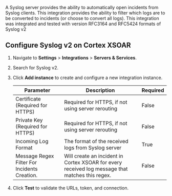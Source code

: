 A Syslog server provides the ability to automatically open incidents from Syslog clients. This integration provides the ability to filter which logs are to be converted to incidents (or choose to convert all logs).
This integration was integrated and tested with version RFC3164 and RFC5424 formats of Syslog v2

## Configure Syslog v2 on Cortex XSOAR

1. Navigate to **Settings** > **Integrations** > **Servers & Services**.
2. Search for Syslog v2.
3. Click **Add instance** to create and configure a new integration instance.

    | **Parameter** | **Description** | **Required** |
    | --- | --- | --- |
    | Certificate (Required for HTTPS) | Required for HTTPS, if not using server rerouting | False |
    | Private Key (Required for HTTPS) | Required for HTTPS, if not using server rerouting | False |
    | Incoming Log Format | The format of the received logs from Syslog server | True |
    | Message Regex Filter For Incidents Creation. | Will create an incident in Cortex XSOAR for every received log message that matches this regex. | False |

4. Click **Test** to validate the URLs, token, and connection.